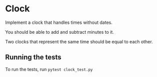 # Clock

Implement a clock that handles times without dates.

You should be able to add and subtract minutes to it.

Two clocks that represent the same time should be equal to each other.


## Running the tests

To run the tests, run `pytest clock_test.py`

